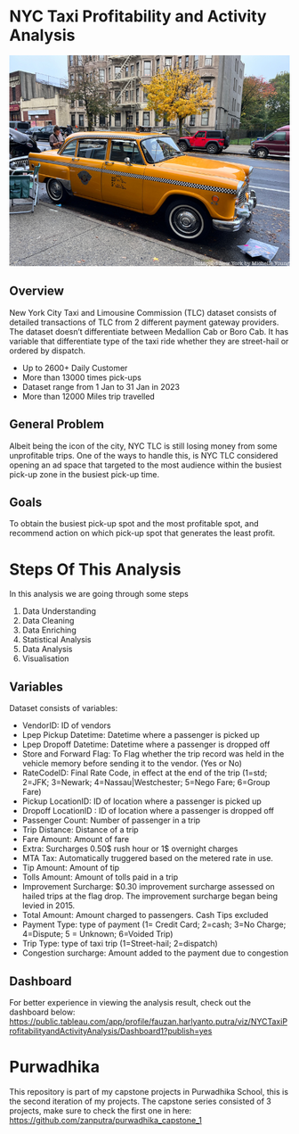 # NYC Taxi Profitability and Activity Analysis

![Marvelous-Mrs-Maisel-Filming-Locations-Horn-and-Hardart-Set-Amazon-Studios-Crown-Heights-Brooklyn-NYC14](/Marvelous-Mrs-Maisel-Filming-Locations-Horn-and-Hardart-Set-Amazon-Studios-Crown-Heights-Brooklyn-NYC14.jpg)

## Overview

New York City Taxi and Limousine Commission (TLC) dataset consists of detailed transactions of TLC from 2 different payment gateway providers.
The dataset doesn’t differentiate between Medallion Cab or Boro Cab. It has variable that differentiate type of the taxi ride whether they are street-hail or ordered by dispatch.

- Up to 2600+ Daily Customer
- More than 13000 times pick-ups
- Dataset range from 1 Jan to 31 Jan in 2023
- More than 12000 Miles trip travelled

## General Problem

Albeit being the icon of the city, NYC TLC is still losing money from some unprofitable trips. One of the ways to handle this, is NYC TLC considered opening an ad space that targeted to the most audience within the busiest pick-up zone in the busiest pick-up time.

## Goals

To obtain the busiest pick-up spot and the most profitable spot, and recommend action on which pick-up spot that generates the least profit.

# Steps Of This Analysis

In this analysis we are going through some steps
1. Data Understanding
2. Data Cleaning
3. Data Enriching
4. Statistical Analysis
5. Data Analysis
6. Visualisation

## Variables
Dataset consists of variables:
- VendorID: ID of vendors
- Lpep Pickup Datetime: Datetime where a passenger is picked up
- Lpep Dropoff Datetime: Datetime where a passenger is dropped off
- Store and Forward Flag: To Flag whether the trip record was held in the vehicle memory before sending it to the vendor. (Yes or No)
- RateCodeID: Final Rate Code, in effect at the end of the trip (1=std; 2=JFK; 3=Newark; 4=Nassau|Westchester; 5=Nego Fare; 6=Group Fare)
- Pickup LocationID: ID of location where a passenger is picked up
- Dropoff LocationID : ID of location where a passenger is dropped off
- Passenger Count: Number of passenger in a trip
- Trip Distance: Distance of a trip
- Fare Amount: Amount of fare
- Extra: Surcharges 0.50$ rush hour or 1$ overnight charges
- MTA Tax: Automatically truggered based on the metered rate in use.
- Tip Amount: Amount of tip
- Tolls Amount: Amount of tolls paid in a trip
- Improvement Surcharge: $0.30 improvement surcharge assessed on hailed trips at the flag drop. The improvement surcharge began being levied in 2015.
- Total Amount: Amount charged to passengers. Cash Tips excluded
- Payment Type: type of payment (1= Credit Card; 2=cash; 3=No Charge; 4=Dispute; 5 = Unknown; 6=Voided Trip)
- Trip Type: type of taxi trip (1=Street-hail; 2=dispatch)
- Congestion surcharge: Amount added to the payment due to congestion

## Dashboard

For better experience in viewing the analysis result, check out the dashboard below:
https://public.tableau.com/app/profile/fauzan.harlyanto.putra/viz/NYCTaxiProfitabilityandActivityAnalysis/Dashboard1?publish=yes

# Purwadhika

This repository is part of my capstone projects in Purwadhika School, this is the second iteration of my projects. The capstone series consisted of 3 projects, make sure to check the first one in here:
https://github.com/zanputra/purwadhika_capstone_1

